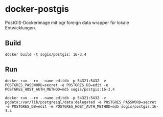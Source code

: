 # docker-postgis

PostGIS-Dockerimage mit ogr foreign data wrapper für lokale Entwicklungen. 

## Build

```
docker build -t sogis/postgis: 16-3.4
```

## Run

```
docker run --rm --name editdb -p 54321:5432 -e POSTGRES_PASSWORD=secret -e POSTGRES_DB=edit -e POSTGRES_HOST_AUTH_METHOD=md5 sogis/postgis:16-3.4
```

```
docker run --rm --name editdb -p 54321:5432 -v pgdata:/var/lib/postgresql/data:delegated -e POSTGRES_PASSWORD=secret -e POSTGRES_DB=edit -e POSTGRES_HOST_AUTH_METHOD=md5 sogis/postgis:16-3.4
```